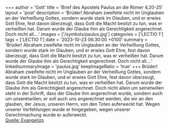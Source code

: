 +++
author = 'Gott'
title = 'Brief des Apostels Paulus an die Römer 4,20-25'
layout = 'post'
description = 'Brüder! Abraham zweifelte nicht im Unglauben an der Verheißung Gottes, sondern wurde stark im Glauben, und er erwies Gott Ehre, fest davon überzeugt, dass Gott die Macht besitzt zu tun, was er verheißen hat. Darum wurde der Glaube ihm als Gerechtigkeit angerechnet. Doch nicht all....'
images = ['/symbols/paulus.jpg']
categories = ['LECTIO 1']
tags = ['LECTIO 1']
date = '2023-10-23 06:30:00 +0100'
summary = 'Brüder! Abraham zweifelte nicht im Unglauben an der Verheißung Gottes, sondern wurde stark im Glauben, und er erwies Gott Ehre, fest davon überzeugt, dass Gott die Macht besitzt zu tun, was er verheißen hat. Darum wurde der Glaube ihm als Gerechtigkeit angerechnet. Doch nicht all....'
linkedsummaryImage = 'paulus.jpg'
keepImageRatio = 'true'
+++
Brüder! Abraham zweifelte nicht im Unglauben an der Verheißung Gottes, sondern wurde stark im Glauben, und er erwies Gott Ehre,
fest davon überzeugt, dass Gott die Macht besitzt zu tun, was er verheißen hat.
Darum wurde der Glaube ihm als Gerechtigkeit angerechnet.
Doch nicht allein um seinetwillen steht in der Schrift, dass der Glaube ihm angerechnet wurde,
sondern auch um unseretwillen; er soll auch uns angerechnet werden, die wir an den glauben, der Jesus, unseren Herrn, von den Toten auferweckt hat.<!--more-->
Wegen unserer Verfehlungen wurde er hingegeben, wegen unserer Gerechtmachung wurde er auferweckt.<br> [Quelle: Evangelizo](https://evangeliumtagfuertag.org/DE/gospel)